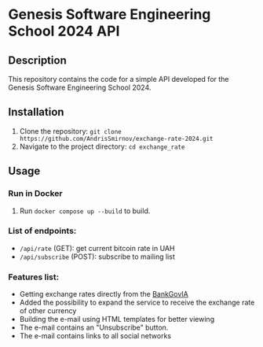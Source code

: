 # Genesis Software Engineering School 2024 API

## Description

This repository contains the code for a simple API developed for the Genesis Software Engineering School 2024.

## Installation

1. Clone the repository: `git clone https://github.com/AndrisSmirnov/exchange-rate-2024.git`
2. Navigate to the project directory: `cd exchange_rate`

## Usage

### Run in Docker

1. Run `docker compose up --build` to build.

### List of endpoints:

- `/api/rate` (GET): get current bitcoin rate in UAH
- `/api/subscribe` (POST): subscribe to mailing list

### Features list:

- Getting exchange rates directly from the [BankGovIA](https://bank.gov.ua/admin_uploads/article/Instr_API_KURS_VAL_data.pdf)
- Added the possibility to expand the service to receive the exchange rate of other currency
- Building the e-mail using HTML templates for better viewing
- The e-mail contains an "Unsubscribe" button.
- The e-mail contains links to all social networks
